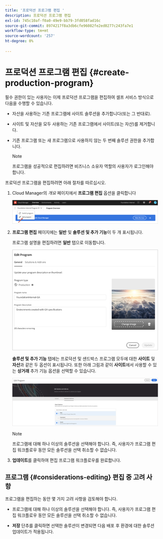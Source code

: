 ```yaml
---
title: '프로덕션 프로그램 편집 '
description: 프로덕션 프로그램 편집
exl-id: 745c10af-f0a0-49e9-bb79-3fd058fad16c
source-git-commit: 8974217f8a3db6cfe96082fe2ed0277c243fa7e1
workflow-type: tm+mt
source-wordcount: '257'
ht-degree: 0%

---
```


# 프로덕션 프로그램 편집 {#create-production-program}

필수 권한이 있는 사용자는 이제 프로덕션 프로그램을 편집하여 셀프 서비스 방식으로 다음을 수행할 수 있습니다.

* 자산을 사용하는 기존 프로그램에 사이트 솔루션을 추가합니다(또는 그 반대로).
* 사이트 및 자산을 모두 사용하는 기존 프로그램에서 사이트(또는 자산)를 제거합니다.
* 기존 프로그램 또는 새 프로그램으로 사용하지 않는 두 번째 솔루션 권한을 추가합니다.

   >[!NOTE]
   >프로그램을 성공적으로 편집하려면 비즈니스 소유자 역할의 사용자가 로그인해야 합니다.

프로덕션 프로그램을 편집하려면 아래 절차를 따르십시오.

1. Cloud Manager의 *개요* 페이지에서 **프로그램 편집** 옵션을 클릭합니다

   ![](assets/edit-program-overview.png)

1. **프로그램 편집** 페이지에는 **일반** 및 **솔루션 및 추가 기능**&#x200B;이 두 개 표시됩니다.

   프로그램 설명을 편집하려면 **일반** 탭으로 이동합니다.

   ![](assets/edit-program-prod1.png)

   **솔루션 및 추가 기능** 탭에는 프로덕션 및 샌드박스 프로그램 모두에 대한 **사이트** 및 **자산**&#x200B;과 같은 두 옵션이 표시됩니다. 또한 아래 그림과 같이 **사이트**&#x200B;에서 사용할 수 있는 **상거래** 추가 기능 옵션을 선택할 수 있습니다.

   ![](assets/edit-prg.png)

   >[!NOTE]
   >프로그램에 대해 하나 이상의 솔루션을 선택해야 합니다. 즉, 사용자가 프로그램 편집 워크플로우 동안 모든 솔루션을 선택 취소할 수 없습니다.

1. **업데이트**&#x200B;를 클릭하여 편집 프로그램 워크플로우를 완료합니다.


## 프로그램 {#considerations-editing} 편집 중 고려 사항

프로그램을 편집하는 동안 몇 가지 고려 사항을 검토해야 합니다.

* 프로그램에 대해 하나 이상의 솔루션을 선택해야 합니다. 즉, 사용자가 프로그램 편집 워크플로우 동안 모든 솔루션을 선택 취소할 수 없습니다.

* **저장** 단추를 클릭하면 선택한 솔루션이 변경되면 다음 배포 후 환경에 대한 솔루션 업데이트가 적용됩니다.
